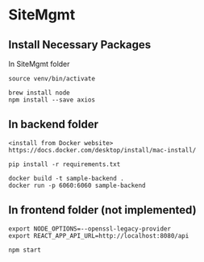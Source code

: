 # SiteMgmt

## Install Necessary Packages

In SiteMgmt folder
```
source venv/bin/activate

brew install node
npm install --save axios
```

## In backend folder
```
<install from Docker website> https://docs.docker.com/desktop/install/mac-install/

pip install -r requirements.txt

docker build -t sample-backend .
docker run -p 6060:6060 sample-backend
```

## In frontend folder (not implemented)
```
export NODE_OPTIONS=--openssl-legacy-provider
export REACT_APP_API_URL=http://localhost:8080/api

npm start
```
